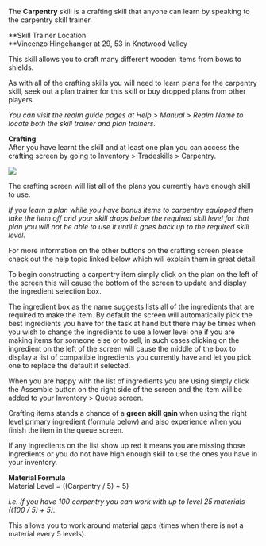 The **Carpentry** skill is a crafting skill that anyone can learn by speaking to the carpentry skill trainer.

**Skill Trainer Location  
**Vincenzo Hingehanger at 29, 53 in Knotwood Valley

This skill allows you to craft many different wooden items from bows to shields.

As with all of the crafting skills you will need to learn plans for the carpentry skill, seek out a plan trainer for this skill or buy dropped plans from other players.

_You can visit the realm guide pages at Help > Manual > Realm Name to locate both the skill trainer and plan trainers._

**Crafting**  
After you have learnt the skill and at least one plan you can access the crafting screen by going to Inventory > Tradeskills > Carpentry.

[![](https://lohcdn.com/images/t_carpentry.jpg)](https://lohcdn.com/images/carpentry.jpg)

The crafting screen will list all of the plans you currently have enough skill to use.

_If you learn a plan while you have bonus items to carpentry equipped then take the item off and your skill drops below the required skill level for that plan you will not be able to use it until it goes back up to the required skill level._

For more information on the other buttons on the crafting screen please check out the help topic linked below which will explain them in great detail.

To begin constructing a carpentry item simply click on the plan on the left of the screen this will cause the bottom of the screen to update and display the ingredient selection box.

The ingredient box as the name suggests lists all of the ingredients that are required to make the item. By default the screen will automatically pick the best ingredients you have for the task at hand but there may be times when you wish to change the ingredients to use a lower level one if you are making items for someone else or to sell, in such cases clicking on the ingredient on the left of the screen will cause the middle of the box to display a list of compatible ingredients you currently have and let you pick one to replace the default it selected.

When you are happy with the list of ingredients you are using simply click the Assemble button on the right side of the screen and the item will be added to your Inventory > Queue screen.

Crafting items stands a chance of a **green skill gain** when using the right level primary ingredient (formula below) and also experience when you finish the item in the queue screen.

If any ingredients on the list show up red it means you are missing those ingredients or you do not have high enough skill to use the ones you have in your inventory.

**Material Formula**  
Material Level = ((Carpentry / 5) + 5)

_i.e. If you have 100 carpentry you can work with up to level 25 materials ((100 / 5) + 5)._

This allows you to work around material gaps (times when there is not a material every 5 levels).